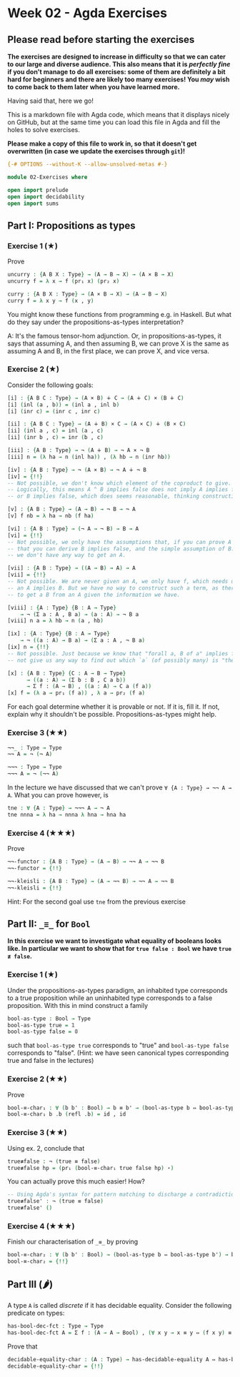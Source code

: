 # Week 02 - Agda Exercises

## Please read before starting the exercises

**The exercises are designed to increase in difficulty so that we can cater to
our large and diverse audience. This also means that it is *perfectly fine* if
you don't manage to do all exercises: some of them are definitely a bit hard for
beginners and there are likely too many exercises! You *may* wish to come back
to them later when you have learned more.**

Having said that, here we go!

This is a markdown file with Agda code, which means that it displays nicely on
GitHub, but at the same time you can load this file in Agda and fill the holes
to solve exercises.

**Please make a copy of this file to work in, so that it doesn't get overwritten
  (in case we update the exercises through `git`)!**

```agda
{-# OPTIONS --without-K --allow-unsolved-metas #-}

module 02-Exercises where

open import prelude
open import decidability
open import sums
```

## Part I: Propositions as types


### Exercise 1 (★)

Prove
```agda
uncurry : {A B X : Type} → (A → B → X) → (A × B → X)
uncurry f = λ x → f (pr₁ x) (pr₂ x)

curry : {A B X : Type} → (A × B → X) → (A → B → X)
curry f = λ x y → f (x , y)
```
You might know these functions from programming e.g. in Haskell.
But what do they say under the propositions-as-types interpretation?

A: It's the famous tensor-hom adjunction. Or, in propositions-as-types, it says that
assuming A, and then assuming B, we can prove X is the same as assuming A and B,
in the first place, we can prove X, and vice versa.

### Exercise 2 (★)

Consider the following goals:
```agda
[i] : {A B C : Type} → (A × B) ∔ C → (A ∔ C) × (B ∔ C)
[i] (inl (a , b)) = (inl a , inl b)
[i] (inr c) = (inr c , inr c)

[ii] : {A B C : Type} → (A ∔ B) × C → (A × C) ∔ (B × C)
[ii] (inl a , c) = inl (a , c)
[ii] (inr b , c) = inr (b , c)

[iii] : {A B : Type} → ¬ (A ∔ B) → ¬ A × ¬ B
[iii] n = (λ ha → n (inl ha)) , (λ hb → n (inr hb))

[iv] : {A B : Type} → ¬ (A × B) → ¬ A ∔ ¬ B
[iv] = {!!}
-- Not possible, we don't know which element of the coproduct to give.
-- Logically, this means A ^ B implies false does not imply A implies false,
-- or B implies false, which does seems reasonable, thinking constructively.

[v] : {A B : Type} → (A → B) → ¬ B → ¬ A
[v] f nb = λ ha → nb (f ha)

[vi] : {A B : Type} → (¬ A → ¬ B) → B → A
[vi] = {!!}
-- Not possible, we only have the assumptions that, if you can prove A implies false,
-- that you can derive B implies false, and the simple assumption of B. Crucially,
-- we don't have any way to get an A.

[vii] : {A B : Type} → ((A → B) → A) → A
[vii] = {!!}
-- Not possible. We are never given an A, we only have f, which needs us to give it
-- an A implies B. But we have no way to construct such a term, as there is no way
-- to get a B from an A given the information we have.

[viii] : {A : Type} {B : A → Type}
    → ¬ (Σ a ꞉ A , B a) → (a : A) → ¬ B a
[viii] n a = λ hb → n (a , hb)

[ix] : {A : Type} {B : A → Type}
    → ¬ ((a : A) → B a) → (Σ a ꞉ A , ¬ B a)
[ix] n = {!!}
-- Not possible. Just because we know that "forall a, B of a" implies false, that does
-- not give us any way to find out which `a` (of possibly many) is "the" `a` that fails.

[x] : {A B : Type} {C : A → B → Type}
      → ((a : A) → (Σ b ꞉ B , C a b))
      → Σ f ꞉ (A → B) , ((a : A) → C a (f a))
[x] f = (λ a → pr₁ (f a)) , λ a → pr₂ (f a)
```
For each goal determine whether it is provable or not.
If it is, fill it. If not, explain why it shouldn't be possible.
Propositions-as-types might help.


### Exercise 3 (★★)

```agda
¬¬_ : Type → Type
¬¬ A = ¬ (¬ A)

¬¬¬ : Type → Type
¬¬¬ A = ¬ (¬¬ A)
```
In the lecture we have discussed that we can't  prove `∀ {A : Type} → ¬¬ A → A`.
What you can prove however, is
```agda
tne : ∀ {A : Type} → ¬¬¬ A → ¬ A
tne nnna = λ ha → nnna λ hna → hna ha
```


### Exercise 4 (★★★)
Prove
```agda
¬¬-functor : {A B : Type} → (A → B) → ¬¬ A → ¬¬ B
¬¬-functor = {!!}

¬¬-kleisli : {A B : Type} → (A → ¬¬ B) → ¬¬ A → ¬¬ B
¬¬-kleisli = {!!}
```
Hint: For the second goal use `tne` from the previous exercise





## Part II: `_≡_` for `Bool`

**In this exercise we want to investigate what equality of booleans looks like.
In particular we want to show that for `true false : Bool` we have `true ≢ false`.**

### Exercise 1 (★)

Under the propositions-as-types paradigm, an inhabited type corresponds
to a true proposition while an uninhabited type corresponds to a false proposition.
With this in mind construct a family
```agda
bool-as-type : Bool → Type
bool-as-type true = 𝟙
bool-as-type false = 𝟘
```
such that `bool-as-type true` corresponds to "true" and
`bool-as-type false` corresponds to "false". (Hint:
we have seen canonical types corresponding true and false in the lectures)


### Exercise 2 (★★)

Prove
```agda
bool-≡-char₁ : ∀ (b b' : Bool) → b ≡ b' → (bool-as-type b ⇔ bool-as-type b')
bool-≡-char₁ b .b (refl .b) = id , id
```


### Exercise 3 (★★)

Using ex. 2, conclude that
```agda
true≢false : ¬ (true ≡ false)
true≢false hp = (pr₁ (bool-≡-char₁ true false hp) ⋆)
```

You can actually prove this much easier! How?

```agda
-- Using Agda's syntax for pattern matching to discharge a contradiction
true≢false' : ¬ (true ≡ false)
true≢false' ()
```

### Exercise 4 (★★★)

Finish our characterisation of `_≡_` by proving
```agda
bool-≡-char₂ : ∀ (b b' : Bool) → (bool-as-type b ⇔ bool-as-type b') → b ≡ b'
bool-≡-char₂ = {!!}
```


## Part III (🌶)
A type `A` is called *discrete* if it has decidable equality.
Consider the following predicate on types:
```agda
has-bool-dec-fct : Type → Type
has-bool-dec-fct A = Σ f ꞉ (A → A → Bool) , (∀ x y → x ≡ y ⇔ (f x y) ≡ true)
```
Prove that
```agda
decidable-equality-char : (A : Type) → has-decidable-equality A ⇔ has-bool-dec-fct A
decidable-equality-char = {!!}
```

